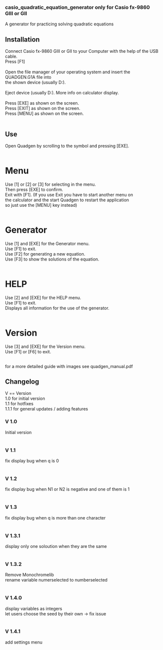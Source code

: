 ### casio_quadratic_equation_generator only for Casio fx-9860 GIII or GII
A generator for practicing solving quadratic equations

## Installation

Connect Casio fx-9860 GIII or GII to your Computer with the help of the USB cable.<br>
Press [F1]<br>
<br>
Open the file manager of your operating system and insert the QUADGEN.G1A file into <br>
the shown device (usually D:).<br>
<br>
Eject device (usually D:). More info on calculator display.<br>
<br>
Press [EXE] as shown on the screen.<br>
Press [EXIT] as shown on the screen.<br>
Press [MENU] as shown on the screen.<br>
<br>

## Use

Open Quadgen by scrolling to the symbol and pressing [EXE].<br>
<br>

# Menu
Use [1] or [2] or [3] for selecting in the menu.<br>
Then press [EXE] to confirm.<br>
Exit with [F1]. (If you use Exit you have to start another menu on<br>
the calculator and the start Quadgen to restart the application <br>
so just use the [MENU] key instead)<br>
<br>

# Generator
Use [1] and [EXE] for the Generator menu.<br>
Use [F1] to exit.<br>
Use [F2] for generating a new equation.<br>
Use [F3] to show the solutions of the equation.<br>
<br>

# HELP
Use [2] and [EXE] for the HELP menu.<br>
Use [F1] to exit.<br>
Displays all information for the use of the generator.<br>
<br>

# Version
Use [3] and [EXE] for the Version menu.<br>
Use [F1] or [F6] to exit.<br>
<br>

for a more detailed guide with images see quadgen_manual.pdf

## Changelog
V == Version<br>
1.0 for initial version<br>
1.1 for hotfixes<br>
1.1.1 for general updates / adding features<br>

### V 1.0
Initial version <br>
<br>

### V 1.1
fix display bug when q is 0<br>
<br>

### V 1.2
fix display bug when N1 or N2 is negative and one of them is 1<br>
<br>

### V 1.3
fix display bug when q is more than one character<br>
<br>

### V 1.3.1
display only one soloution when they are the same<br>
<br>

### V 1.3.2
Remove Monochromelib<br>
rename variable numerselected to numberselected<br>
<br>

### V 1.4.0
display variables as integers<br>
let users choose the seed by their own -> fix issue<br> 
<br>

### V 1.4.1
add settings menu<br>
<br>

